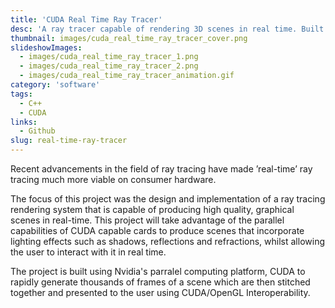```yaml
---
title: 'CUDA Real Time Ray Tracer'
desc: 'A ray tracer capable of rendering 3D scenes in real time. Built using CUDA and C++'
thumbnail: images/cuda_real_time_ray_tracer_cover.png
slideshowImages:
  - images/cuda_real_time_ray_tracer_1.png
  - images/cuda_real_time_ray_tracer_2.png
  - images/cuda_real_time_ray_tracer_animation.gif
category: 'software'
tags:
  - C++
  - CUDA
links:
  - Github
slug: real-time-ray-tracer
---
```


Recent advancements in the field of ray tracing have made ’real-time’ ray tracing much more viable on consumer hardware.

The focus of this project was the design and implementation of a ray tracing rendering system that is capable of producing high quality, graphical scenes in real-time. This project will take advantage of the parallel capabilities of CUDA capable cards to produce scenes that incorporate lighting effects such as shadows, reflections and refractions, whilst allowing the user to interact with it in real time.

The project is built using Nvidia's parralel computing platform, CUDA to rapidly generate thousands of frames of a scene which are then stitched together and presented to the user using CUDA/OpenGL Interoperability.
